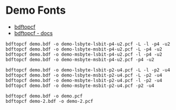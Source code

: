# Demo Fonts

- [bdftopcf](https://gitlab.freedesktop.org/xorg/util/bdftopcf)
- [bdftopcf - docs](https://www.x.org/releases/current/doc/man/man1/bdftopcf.1.xhtml)

```shell
bdftopcf demo.bdf -o demo-lsbyte-lsbit-p4-u2.pcf -L -l -p4 -u2
bdftopcf demo.bdf -o demo-lsbyte-msbit-p4-u2.pcf -L -p4 -u2
bdftopcf demo.bdf -o demo-msbyte-lsbit-p4-u2.pcf -l -p4 -u2
bdftopcf demo.bdf -o demo-msbyte-msbit-p4-u2.pcf -p4 -u2

bdftopcf demo.bdf -o demo-lsbyte-lsbit-p2-u4.pcf -L -l -p2 -u4
bdftopcf demo.bdf -o demo-lsbyte-msbit-p2-u4.pcf -L -p2 -u4
bdftopcf demo.bdf -o demo-msbyte-lsbit-p2-u4.pcf -l -p2 -u4
bdftopcf demo.bdf -o demo-msbyte-msbit-p2-u4.pcf -p2 -u4

bdftopcf demo.bdf -o demo.pcf
bdftopcf demo-2.bdf -o demo-2.pcf
```
